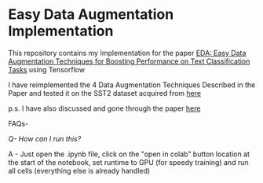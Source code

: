 # Easy Data Augmentation Implementation

This repository contains my Implementation for the paper [EDA: Easy Data Augmentation Techniques for Boosting Performance on Text Classification Tasks](https://arxiv.org/pdf/1901.11196.pdf) using Tensorflow

I have reimplemented the 4 Data Augmentation Techniques Described in the Paper and tested it on the SST2 dataset acquired from [here](https://github.com/clairett/pytorch-sentiment-classification/tree/master/data/SST2)

p.s. I have also discussed and gone through the paper [here](https://www.youtube.com/watch?v=-pLhrjjSa28)

FAQs- 

*Q- How can I run this?*

A - Just open the .ipynb file, click on the "open in colab" button location at the start of the notebook, set runtime to GPU (for speedy training) and run all cells (everything else is already handled)
